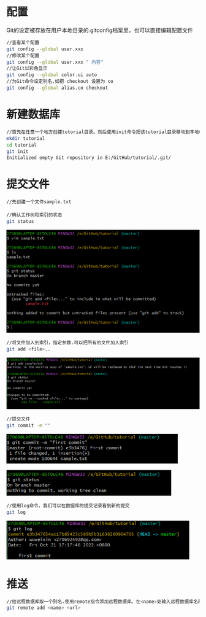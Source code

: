# 配置

Git的设定被存放在用户本地目录的.gitconfig档案里，也可以直接编辑配置文件

```bash
//查看某个配置
git config --global user.xxx
//修改某个配置
git config --global user.xxx " 内容"
//让Git以彩色显示
git config --global color.ui auto
//为Git命令设定别名,如把 checkout 设置为 co
git config --global alias.co checkout
```



# 新建数据库

```bash
//首先在任意一个地方创建tutorial目录。然后使用init命令把该tutorial目录移动到本地Git数据库。按照以下步骤把新创建的tutorial目录设置到Git数据库
mkdir tutorial
cd tutorial
git init
Initialized empty Git repository in E:/GitHub/tutorial/.git/
```



# 提交文件

```bash
//先创建一个文件sample.txt

//确认工作树和索引的状态
git status
```

![image-20221021171325095](git命令.assets/image-20221021171325095.png)

```bash
//将文件加入到索引，指定参数.可以把所有的文件加入索引
git add <file>..
```

![image-20221021171623603](git命令.assets/image-20221021171623603.png)

```bash
//提交文件
git commit -m ""
```

![image-20221021171808853](git命令.assets/image-20221021171808853.png)

![image-20221021171831636](git命令.assets/image-20221021171831636.png)

```bash
//使用log命令，我们可以在数据库的提交记录看到新的提交
git log
```

![image-20221021171924665](git命令.assets/image-20221021171924665.png)



# 推送

```bash
//给远程数据库取一个别名.使用remote指令添加远程数据库。在<name>处输入远程数据库名称，在<url>处指定远程数据库的URL。
git remote add <name> <url>


```

